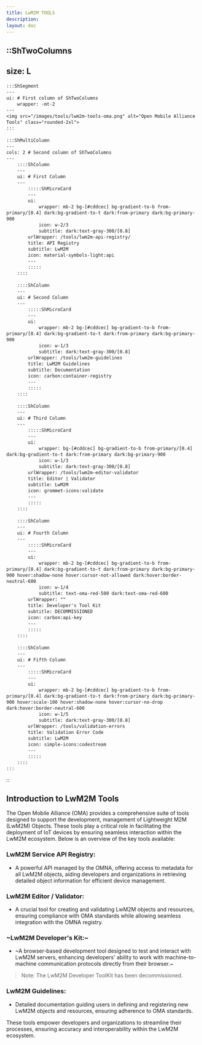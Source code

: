 ```yaml
---
title: LwM2M TOOLS
description:
layout: doc
---
```


::ShTwoColumns
---
size: L
---

    :::ShSegment
    ---
    ui: # First column of ShTwoColumns
        wrapper: -mt-2
    ---
    <img src="/images/tools/lwm2m-tools-oma.png" alt="Open Mobile Alliance Tools" class="rounded-2xl">
    :::

    :::ShMultiColumn
    ---
    cols: 2 # Second column of ShTwoColumns
    ---
        ::::ShColumn 
        --- 
        ui: # First Column
        ---
            :::::ShMicroCard
            ---
            ui:
                wrapper: mb-2 bg-[#cddcec] bg-gradient-to-b from-primary/[0.4] dark:bg-gradient-to-t dark:from-primary dark:bg-primary-900
                icon: w-2/3
                subtitle: dark:text-gray-300/[0.8]
            urlWrapper: /tools/lwm2m-api-registry/
            title: API Registry
            subtitle: LwM2M
            icon: material-symbols-light:api
            ---
            :::::
        ::::

        ::::ShColumn
        ---
        ui: # Second Column
        ---
            :::::ShMicroCard
            ---
            ui:
                wrapper: mb-2 bg-[#cddcec] bg-gradient-to-b from-primary/[0.4] dark:bg-gradient-to-t dark:from-primary dark:bg-primary-900
                icon: w-1/3
                subtitle: dark:text-gray-300/[0.8]
            urlWrapper: /tools/lwm2m-guidelines
            title: LwM2M Guidelines
            subtitle: Documentation
            icon: carbon:container-registry
            ---
            :::::        
        ::::

        ::::ShColumn 
        --- 
        ui: # Third Column
        ---
            :::::ShMicroCard
            ---
            ui:
                wrapper: bg-[#cddcec] bg-gradient-to-b from-primary/[0.4] dark:bg-gradient-to-t dark:from-primary dark:bg-primary-900     
                icon: w-1/3
                subtitle: dark:text-gray-300/[0.8]
            urlWrapper: /tools/lwm2m-editor-validator
            title: Editor | Validator
            subtitle: LwM2M
            icon: grommet-icons:validate
            ---
            :::::
        ::::

        ::::ShColumn 
        --- 
        ui: # Fourth Column
        ---
            :::::ShMicroCard
            ---
            ui:
                wrapper: mb-2 bg-[#cddcec] bg-gradient-to-b from-primary/[0.4] dark:bg-gradient-to-t dark:from-primary dark:bg-primary-900 hover:shadow-none hover:cursor-not-allowed dark:hover:border-neutral-600
                icon: w-1/4
                subtitle: text-oma-red-500 dark:text-oma-red-600
            urlWrapper: ""
            title: Developer's Tool Kit
            subtitle: DECOMMISSIONED
            icon: carbon:api-key
            ---
            :::::
        ::::

        ::::ShColumn 
        --- 
        ui: # Fifth Column
        ---
            :::::ShMicroCard
            ---
            ui:
                wrapper: mb-2 bg-[#cddcec] bg-gradient-to-b from-primary/[0.4] dark:bg-gradient-to-t dark:from-primary dark:bg-primary-900 hover:scale-100 hover:shadow-none hover:cursor-no-drop dark:hover:border-neutral-600
                icon: w-1/5
                subtitle: dark:text-gray-300/[0.8]
            urlWrapper: /tools/validation-errors
            title: Validation Error Code
            subtitle: LwM2M
            icon: simple-icons:codestream
            ---
            :::::
        ::::
    :::
::

## Introduction to LwM2M Tools
The Open Mobile Alliance (OMA) provides a comprehensive suite of tools designed to support the development, management of Lightweight M2M (LwM2M) Objects. These tools play a critical role in facilitating the deployment of IoT devices by ensuring seamless interaction within the LwM2M ecosystem. Below is an overview of the key tools available:

### LwM2M Service API Registry: 
* A powerful API managed by the OMNA, offering access to metadata for all LwM2M objects, aiding developers and organizations in retrieving detailed object information for efficient device management.

### LwM2M Editor / Validator: 
* A crucial tool for creating and validating LwM2M objects and resources, ensuring compliance with OMA standards while allowing seamless integration with the OMNA registry.

### ~LwM2M Developer's Kit:~
* ~A browser-based development tool designed to test and interact with LwM2M servers, enhancing developers' ability to work with machine-to-machine communication protocols directly from their browser.~
> Note: The LwM2M Developer ToolKit has been decommissioned.

### LwM2M Guidelines: 
* Detailed documentation guiding users in defining and registering new LwM2M objects and resources, ensuring adherence to OMA standards.

These tools empower developers and organizations to streamline their processes, ensuring accuracy and interoperability within the LwM2M ecosystem.


